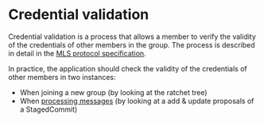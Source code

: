 # Credential validation

Credential validation is a process that allows a member to verify the validity
of the credentials of other members in the group. The process is described in
detail in the [MLS protocol specification](https://messaginglayersecurity.rocks/mls-protocol/rfc9420.html#name-credential-validation).

In practice, the application should check the validity of the credentials of
other members in two instances:

- When joining a new group (by looking at the ratchet tree)
- When [processing messages](./processing.md) (by looking at a add & update proposals of a StagedCommit)
